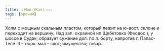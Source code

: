 ```yaml
---
title: ⒜Мал-[Кая]⒯⒵
tags: [ороним]
---
```


Холм с мощным скальным пластом, который лежит на ю-вост. склоне и переходит на
вершину. Над зап. окраиной нп Щебетовка (Феодос.), у шоссе в Судак; образует
сужение дол. по л. борту, напротив г. Папас-Тепе III – тюрк. мал – скот;
имущество; товар.

